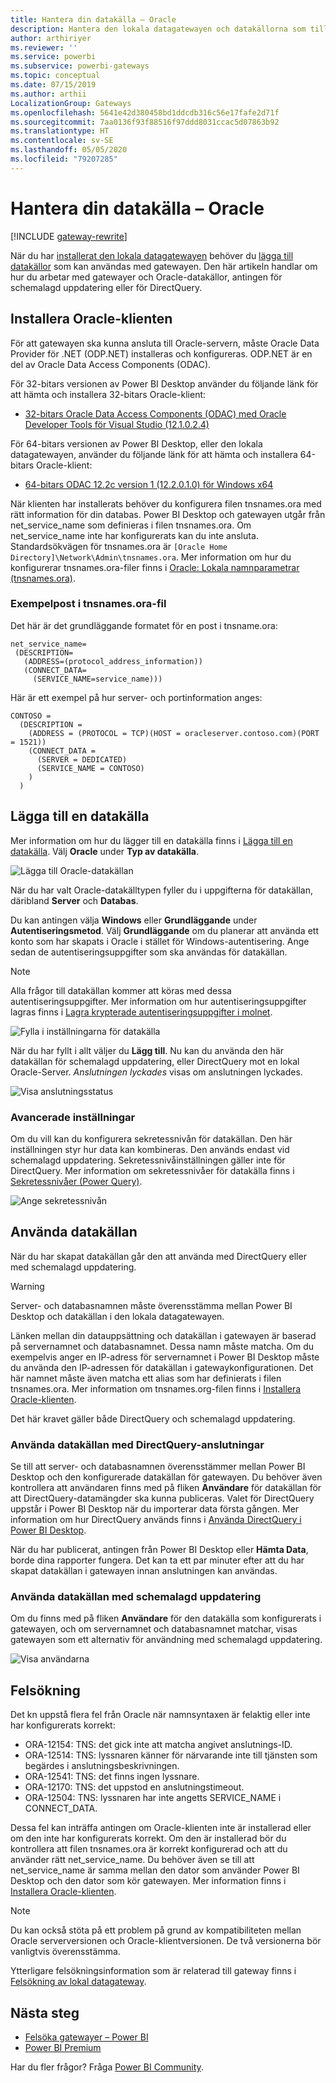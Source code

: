 ```yaml
---
title: Hantera din datakälla – Oracle
description: Hantera den lokala datagatewayen och datakällorna som tillhör denna gateway.
author: arthiriyer
ms.reviewer: ''
ms.service: powerbi
ms.subservice: powerbi-gateways
ms.topic: conceptual
ms.date: 07/15/2019
ms.author: arthii
LocalizationGroup: Gateways
ms.openlocfilehash: 5641e42d380458bd1ddcdb316c56e17fafe2d71f
ms.sourcegitcommit: 7aa0136f93f88516f97ddd8031ccac5d07863b92
ms.translationtype: HT
ms.contentlocale: sv-SE
ms.lasthandoff: 05/05/2020
ms.locfileid: "79207285"
---
```

# <a name="manage-your-data-source---oracle"></a>Hantera din datakälla – Oracle

[!INCLUDE [gateway-rewrite](includes/gateway-rewrite.md)]

När du har [installerat den lokala datagatewayen](/data-integration/gateway/service-gateway-install) behöver du [lägga till datakällor](service-gateway-data-sources.md#add-a-data-source) som kan användas med gatewayen. Den här artikeln handlar om hur du arbetar med gatewayer och Oracle-datakällor, antingen för schemalagd uppdatering eller för DirectQuery.

## <a name="install-the-oracle-client"></a>Installera Oracle-klienten

För att gatewayen ska kunna ansluta till Oracle-servern, måste Oracle Data Provider för .NET (ODP.NET) installeras och konfigureras. ODP.NET är en del av Oracle Data Access Components (ODAC).

För 32-bitars versionen av Power BI Desktop använder du följande länk för att hämta och installera 32-bitars Oracle-klient:

* [32-bitars Oracle Data Access Components (ODAC) med Oracle Developer Tools för Visual Studio (12.1.0.2.4)](https://www.oracle.com/technetwork/topics/dotnet/utilsoft-086879.html)

För 64-bitars versionen av Power BI Desktop, eller den lokala datagatewayen, använder du följande länk för att hämta och installera 64-bitars Oracle-klient:

* [64-bitars ODAC 12.2c version 1 (12.2.0.1.0) för Windows x64](https://www.oracle.com/technetwork/database/windows/downloads/index-090165.html)

När klienten har installerats behöver du konfigurera filen tnsnames.ora med rätt information för din databas. Power BI Desktop och gatewayen utgår från net_service_name som definieras i filen tnsnames.ora. Om net_service_name inte har konfigurerats kan du inte ansluta. Standardsökvägen för tnsnames.ora är `[Oracle Home Directory]\Network\Admin\tnsnames.ora`. Mer information om hur du konfigurerar tnsnames.ora-filer finns i [Oracle: Lokala namnparametrar (tnsnames.ora)](https://docs.oracle.com/cd/B28359_01/network.111/b28317/tnsnames.htm).

### <a name="example-tnsnamesora-file-entry"></a>Exempelpost i tnsnames.ora-fil

Det här är det grundläggande formatet för en post i tnsname.ora:

```
net_service_name=
 (DESCRIPTION=
   (ADDRESS=(protocol_address_information))
   (CONNECT_DATA=
     (SERVICE_NAME=service_name)))
```

Här är ett exempel på hur server- och portinformation anges:

```
CONTOSO =
  (DESCRIPTION =
    (ADDRESS = (PROTOCOL = TCP)(HOST = oracleserver.contoso.com)(PORT = 1521))
    (CONNECT_DATA =
      (SERVER = DEDICATED)
      (SERVICE_NAME = CONTOSO)
    )
  )
```

## <a name="add-a-data-source"></a>Lägga till en datakälla

Mer information om hur du lägger till en datakälla finns i [Lägga till en datakälla](service-gateway-data-sources.md#add-a-data-source). Välj **Oracle** under **Typ av datakälla**.

![Lägga till Oracle-datakällan](media/service-gateway-onprem-manage-oracle/data-source-oracle.png)

När du har valt Oracle-datakälltypen fyller du i uppgifterna för datakällan, däribland **Server** och **Databas**. 

Du kan antingen välja **Windows** eller **Grundläggande** under **Autentiseringsmetod**. Välj **Grundläggande** om du planerar att använda ett konto som har skapats i Oracle i stället för Windows-autentisering. Ange sedan de autentiseringsuppgifter som ska användas för datakällan.

> [!NOTE]
> Alla frågor till datakällan kommer att köras med dessa autentiseringsuppgifter. Mer information om hur autentiseringsuppgifter lagras finns i [Lagra krypterade autentiseringsuppgifter i molnet](service-gateway-data-sources.md#store-encrypted-credentials-in-the-cloud).

![Fylla i inställningarna för datakälla](media/service-gateway-onprem-manage-oracle/data-source-oracle2.png)

När du har fyllt i allt väljer du **Lägg till**. Nu kan du använda den här datakällan för schemalagd uppdatering, eller DirectQuery mot en lokal Oracle-Server. *Anslutningen lyckades* visas om anslutningen lyckades.

![Visa anslutningsstatus](media/service-gateway-onprem-manage-oracle/datasourcesettings4.png)

### <a name="advanced-settings"></a>Avancerade inställningar

Om du vill kan du konfigurera sekretessnivån för datakällan. Den här inställningen styr hur data kan kombineras. Den används endast vid schemalagd uppdatering. Sekretessnivåinställningen gäller inte för DirectQuery. Mer information om sekretessnivåer för datakälla finns i [Sekretessnivåer (Power Query)](https://support.office.com/article/Privacy-levels-Power-Query-CC3EDE4D-359E-4B28-BC72-9BEE7900B540).

![Ange sekretessnivån](media/service-gateway-onprem-manage-oracle/datasourcesettings9.png)

## <a name="use-the-data-source"></a>Använda datakällan

När du har skapat datakällan går den att använda med DirectQuery eller med schemalagd uppdatering.

> [!WARNING]
> Server- och databasnamnen måste överensstämma mellan Power BI Desktop och datakällan i den lokala datagatewayen.

Länken mellan din datauppsättning och datakällan i gatewayen är baserad på servernamnet och databasnamnet. Dessa namn måste matcha. Om du exempelvis anger en IP-adress för servernamnet i Power BI Desktop måste du använda den IP-adressen för datakällan i gatewaykonfigurationen. Det här namnet måste även matcha ett alias som har definierats i filen tnsnames.ora. Mer information om tnsnames.org-filen finns i [Installera Oracle-klienten](#install-the-oracle-client).

Det här kravet gäller både DirectQuery och schemalagd uppdatering.

### <a name="use-the-data-source-with-directquery-connections"></a>Använda datakällan med DirectQuery-anslutningar

Se till att server- och databasnamnen överensstämmer mellan Power BI Desktop och den konfigurerade datakällan för gatewayen. Du behöver även kontrollera att användaren finns med på fliken **Användare** för datakällan för att DirectQuery-datamängder ska kunna publiceras. Valet för DirectQuery uppstår i Power BI Desktop när du importerar data första gången. Mer information om hur DirectQuery används finns i [Använda DirectQuery i Power BI Desktop](desktop-use-directquery.md).

När du har publicerat, antingen från Power BI Desktop eller **Hämta Data**, borde dina rapporter fungera. Det kan ta ett par minuter efter att du har skapat datakällan i gatewayen innan anslutningen kan användas.

### <a name="use-the-data-source-with-scheduled-refresh"></a>Använda datakällan med schemalagd uppdatering

Om du finns med på fliken **Användare** för den datakälla som konfigurerats i gatewayen, och om servernamnet och databasnamnet matchar, visas gatewayen som ett alternativ för användning med schemalagd uppdatering.

![Visa användarna](media/service-gateway-onprem-manage-oracle/powerbi-gateway-enterprise-schedule-refresh.png)

## <a name="troubleshooting"></a>Felsökning

Det kn uppstå flera fel från Oracle när namnsyntaxen är felaktig eller inte har konfigurerats korrekt:

* ORA-12154: TNS: det gick inte att matcha angivet anslutnings-ID.
* ORA-12514: TNS: lyssnaren känner för närvarande inte till tjänsten som begärdes i anslutningsbeskrivningen.
* ORA-12541: TNS: det finns ingen lyssnare.
* ORA-12170: TNS: det uppstod en anslutningstimeout.
* ORA-12504: TNS: lyssnaren har inte angetts SERVICE_NAME i CONNECT_DATA.

Dessa fel kan inträffa antingen om Oracle-klienten inte är installerad eller om den inte har konfigurerats korrekt. Om den är installerad bör du kontrollera att filen tnsnames.ora är korrekt konfigurerad och att du använder rätt net_service_name. Du behöver även se till att net_service_name är samma mellan den dator som använder Power BI Desktop och den dator som kör gatewayen. Mer information finns i [Installera Oracle-klienten](#install-the-oracle-client).

> [!NOTE]
> Du kan också stöta på ett problem på grund av kompatibiliteten mellan Oracle serverversionen och Oracle-klientversionen. De två versionerna bör vanligtvis överensstämma.

Ytterligare felsökningsinformation som är relaterad till gateway finns i [Felsökning av lokal datagateway](/data-integration/gateway/service-gateway-tshoot).

## <a name="next-steps"></a>Nästa steg

* [Felsöka gatewayer – Power BI](service-gateway-onprem-tshoot.md)
* [Power BI Premium](service-premium.md)

Har du fler frågor? Fråga [Power BI Community](https://community.powerbi.com/).

